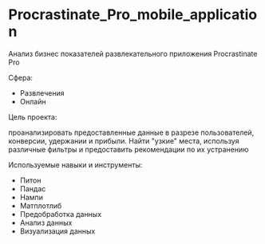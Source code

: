 # Procrastinate_Pro_mobile_application
Анализ бизнес показателей развлекательного приложения Procrastinate Pro

Сфера:

- Развлечения
- Онлайн

Цель проекта:

проанализировать предоставленные данные в разрезе пользователей, конверсии, удержании и прибыли. Найти "узкие" места, используя различные фильтры и предоставить рекомендации по их устранению

Используемые навыки и инструменты:

- Питон
- Пандас
- Нампи
- Матплотлиб
- Предобработка данных
- Анализ данных
- Визуализация данных
